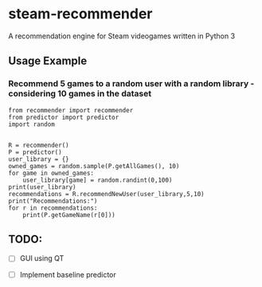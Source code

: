 # steam-recommender
A recommendation engine for Steam videogames written in Python 3

## Usage Example
### Recommend 5 games to a random user with a random library - considering 10 games in the dataset
```
from recommender import recommender
from predictor import predictor
import random


R = recommender()
P = predictor()
user_library = {}
owned_games = random.sample(P.getAllGames(), 10)
for game in owned_games:
    user_library[game] = random.randint(0,100)
print(user_library)
recommendations = R.recommendNewUser(user_library,5,10)
print("Recommendations:")
for r in recommendations:
    print(P.getGameName(r[0]))
```

## TODO:
- [ ] GUI using QT
- [ ] Implement baseline predictor

